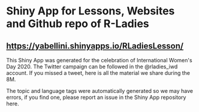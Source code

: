 # Shiny App for Lessons, Websites and Github repo of R-Ladies

## https://yabellini.shinyapps.io/RLadiesLesson/

This Shiny App was generated for the celebration of International Women's Day 2020.
The Twitter campaign can be followed in the @rladies_iwd account. 
If you missed a tweet, here is all the material we share during the 8M.

The topic and language tags were automatically generated so we may have errors, if you find one, 
please report an issue in the Shiny App repository here.

